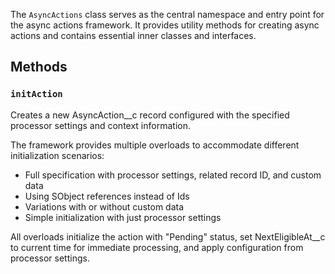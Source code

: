 The `AsyncActions` class serves as the central namespace and entry point for the async actions framework. It provides utility methods for creating async actions and contains essential inner classes and interfaces.

## Methods

### `initAction`

Creates a new AsyncAction\_\_c record configured with the specified processor settings and context information.

The framework provides multiple overloads to accommodate different initialization scenarios:

-   Full specification with processor settings, related record ID, and custom data
-   Using SObject references instead of Ids
-   Variations with or without custom data
-   Simple initialization with just processor settings

All overloads initialize the action with "Pending" status, set NextEligibleAt\_\_c to current time for immediate processing, and apply configuration from processor settings.
